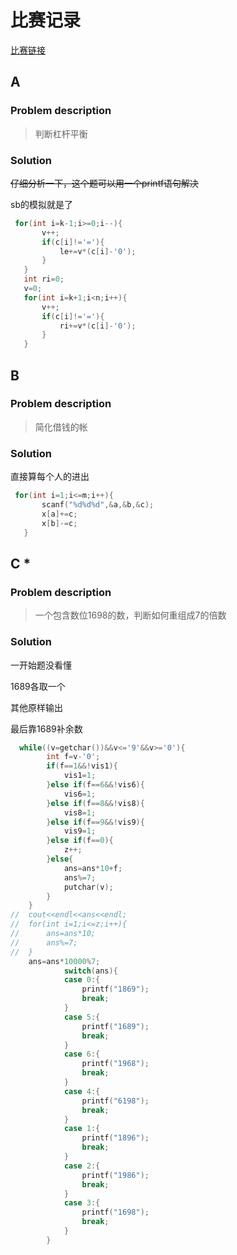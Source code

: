 # 比赛记录
 
 [比赛链接](https://cn.vjudge.net/contest/168406)
 
 ## A
 
 ### Problem description
 
 > 判断杠杆平衡
 
 ### Solution
 
~~仔细分析一下，这个题可以用一个printf语句解决~~

sb的模拟就是了
 
 ```cpp
  for(int i=k-1;i>=0;i--){
		v++;
		if(c[i]!='='){
			le+=v*(c[i]-'0');
		}
	}
	int ri=0;
	v=0;
	for(int i=k+1;i<n;i++){
		v++;
		if(c[i]!='='){
			ri+=v*(c[i]-'0');
		}
	}
 ```
 
 ## B
 
 ### Problem description
 
 > 简化借钱的帐
 
 ### Solution
 
 直接算每个人的进出
 
 ```cpp
  for(int i=1;i<=m;i++){
		scanf("%d%d%d",&a,&b,&c);
		x[a]+=c;
		x[b]-=c;
	}
 ```
 
  ## C *
 
 ### Problem description
 
 > 一个包含数位1698的数，判断如何重组成7的倍数
 
 ### Solution
 
一开始题没看懂

1689各取一个

其他原样输出

最后靠1689补余数

```cpp
  while((v=getchar())&&v<='9'&&v>='0'){
		int f=v-'0';
		if(f==1&&!vis1){
			vis1=1;
		}else if(f==6&&!vis6){
			vis6=1;
		}else if(f==8&&!vis8){
			vis8=1;
		}else if(f==9&&!vis9){
			vis9=1;
		}else if(f==0){
			z++;
		}else{
			ans=ans*10+f;
			ans%=7;
			putchar(v);
		}
	}
//	cout<<endl<<ans<<endl;
//	for(int i=1;i<=z;i++){
//		ans=ans*10;
//		ans%=7;
//	}
	ans=ans*10000%7;
			switch(ans){
			case 0:{
				printf("1869");
				break;
			}
			case 5:{
				printf("1689");
				break;
			}
			case 6:{
				printf("1968");
				break;
			}
			case 4:{
				printf("6198");
				break;
			}
			case 1:{
				printf("1896");
				break;
			}
			case 2:{
				printf("1986");
				break;
			}
			case 3:{
				printf("1698");
				break;
			}
		}
 ```
